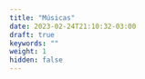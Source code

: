```yaml
---
title: "Músicas"
date: 2023-02-24T21:10:32-03:00
draft: true
keywords: ""
weight: 1
hidden: false
---
```


